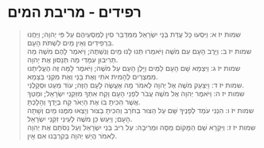 # רפידים - מריבת המים

> שמות יז א: וַיִּסְעוּ כָּל עֲדַת בְּנֵי יִשְׂרָאֵל מִמִּדְבַּר סִין לְמַסְעֵיהֶם עַל פִּי יְהוָה; וַיַּחֲנוּ בִּרְפִידִים וְאֵין מַיִם לִשְׁתֹּת הָעָם.  
> שמות יז ב: וַיָּרֶב הָעָם עִם מֹשֶׁה וַיֹּאמְרוּ תְּנוּ לָנוּ מַיִם וְנִשְׁתֶּה; וַיֹּאמֶר לָהֶם מֹשֶׁה מַה תְּרִיבוּן עִמָּדִי מַה תְּנַסּוּן אֶת יְהוָה.  
> שמות יז ג: וַיִּצְמָא שָׁם הָעָם לַמַּיִם וַיָּלֶן הָעָם עַל מֹשֶׁה; וַיֹּאמֶר לָמָּה זֶּה הֶעֱלִיתָנוּ מִמִּצְרַיִם לְהָמִית אֹתִי וְאֶת בָּנַי וְאֶת מִקְנַי בַּצָּמָא.  
> שמות יז ד: וַיִּצְעַק מֹשֶׁה אֶל יְהוָה לֵאמֹר מָה אֶעֱשֶׂה לָעָם הַזֶּה; עוֹד מְעַט וּסְקָלֻנִי.  
> שמות יז ה: וַיֹּאמֶר יְהוָה אֶל מֹשֶׁה עֲבֹר לִפְנֵי הָעָם וְקַח אִתְּךָ מִזִּקְנֵי יִשְׂרָאֵל; וּמַטְּךָ אֲשֶׁר הִכִּיתָ בּוֹ אֶת הַיְאֹר קַח בְּיָדְךָ וְהָלָכְתָּ.  
> שמות יז ו: הִנְנִי עֹמֵד לְפָנֶיךָ שָּׁם עַל הַצּוּר בְּחֹרֵב וְהִכִּיתָ בַצּוּר וְיָצְאוּ מִמֶּנּוּ מַיִם וְשָׁתָה הָעָם; וַיַּעַשׂ כֵּן מֹשֶׁה לְעֵינֵי זִקְנֵי יִשְׂרָאֵל.  
> שמות יז ז: וַיִּקְרָא שֵׁם הַמָּקוֹם מַסָּה וּמְרִיבָה:  עַל רִיב בְּנֵי יִשְׂרָאֵל וְעַל נַסֹּתָם אֶת יְהוָה לֵאמֹר הֲיֵשׁ יְהוָה בְּקִרְבֵּנוּ אִם אָיִן.   
 

